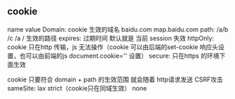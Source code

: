 ## cookie
name
value
Domain: cookie 生效的域名 baidu.com map.baidu.com
path: /a/b  /c  /a  / 生效的路径
expires: 过期时间 默认就是 当前 session 失效
httpOnly: cookie 只在http 传输，js 无法操作（cookie 可以由后端的set-cookie
响应头设置，也可以由前端的js document.cookie='' 设置）
secure: 只在https 的环境下面生效

cookie 只要符合 domain + path 的生效范围 就会随着 http请求发送
CSRF攻击
sameSite: lax strict（cookie只在同域生效） none  

